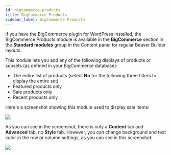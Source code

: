```yaml
---
id: bigcommerce-products
title: BigCommerce Products
sidebar_label: BigCommerce Products
---
```


If you have the BigCommerce plugin for WordPress installed, the BigCommerce
Products module is available in the **BigCommerce** section in the **Standard
modules** group in the Content panel for regular Beaver Builder layouts.

This module lets you add any of the following displays of products or subsets
(as defined in your BigCommerce database):

  * The entire list of products (select **No** for the following three filters to display the entire set)
  * Featured products only
  * Sale products only
  * Recent products only

Here's a screenshot showing this module used to display sale items:

![](/img/modules-big-commerce-1.png)

As you can see in the screenshot, there is only a **Content** tab and
**Advanced** tab, no **Style** tab. However, you can change background and
text color in the row or column settings, as you can see in this screenshot:

![](/img/modules-big-commerce-2.jpg)

